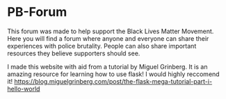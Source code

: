 # PB-Forum

This forum was made to help support the Black Lives Matter Movement. 
Here you will find a forum where anyone and everyone can share their experiences with police brutality. 
People can also share important resources they believe supporters should see.

I made this website with aid from a tutorial by Miguel Grinberg. It is an amazing resource for learning how to use flask! I would highly reccomend it!
https://blog.miguelgrinberg.com/post/the-flask-mega-tutorial-part-i-hello-world
